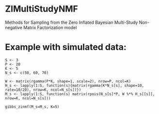 # ZIMultiStudyNMF
Methods for Sampling from the Zero Inflated Bayesian Multi-Study Non-negative Matrix Factorization model

# Example with simulated data:

```{r example, echo = TRUE, results = TRUE, tidy = TRUE}
S <- 3
P <- 20
K <- 5
N_s <- c(50, 60, 70)

W <- matrix(rgamma(P*K, shape=1, scale=2), nrow=P, ncol=K)
H_s <- lapply(1:S, function(s){matrix(rgamma(K*N_s[s], shape=10, rate=10/20), nrow=K, ncol=N_s[s])})
M_s <- lapply(1:S, function(s) matrix(rpois(N_s[s]*P, W %*% H_s[[s]], nrow=K, ncol=N_s[s]))

gibbs_zinmf(M_s=M_s, K=5)
```
